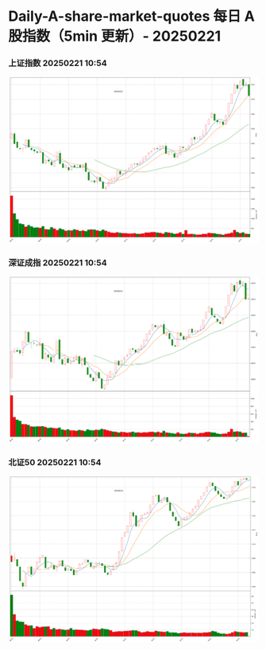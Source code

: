 
# Daily-A-share-market-quotes 每日 A 股指数（5min 更新）- 20250221

### 上证指数 20250221 10:54
![](./fig/2025/2/20250221-sh000001.png)

### 深证成指 20250221 10:54
![](./fig/2025/2/20250221-sz399001.png)

### 北证50 20250221 10:54
![](./fig/2025/2/20250221-bj899050.png)
